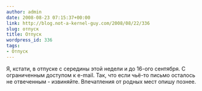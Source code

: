 ```yaml
---
author: admin
date: 2008-08-23 07:15:37+00:00
link: http://blog.not-a-kernel-guy.com/2008/08/22/336
slug: отпуск
title: Отпуск
wordpress_id: 336
tags:
- Отпуск
---
```


Я, кстати, в отпуске с середины этой недели и до 16-ого сентября. С ограниченным доступом к e-mail. Так, что если чьё-то письмо осталось не отвеченным - извиняйте. Впечатления от родных мест опишу познее.
